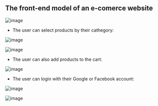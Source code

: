 ## The front-end model of an e-comerce website

![image](https://user-images.githubusercontent.com/91996303/233831512-3eae460c-4c39-44ee-a7de-7cf9c4ad0ec9.png)

- The user can select products by their cathegory:

![image](https://user-images.githubusercontent.com/91996303/233831588-13d740ea-d140-4935-b8f5-ac046ea036d8.png)

![image](https://user-images.githubusercontent.com/91996303/233831610-7f29f132-6985-4e87-8f69-0544c17ca33f.png)


- The user can also add products to the cart:

![image](https://user-images.githubusercontent.com/91996303/233831785-abe56a46-f76f-4cd5-90e9-b6ddebda3aaf.png)


- The user can login with their Google or Facebook account:

![image](https://user-images.githubusercontent.com/91996303/233831837-a793e030-3a21-4e7e-8b06-1fbc1b92a114.png)

![image](https://user-images.githubusercontent.com/91996303/233831853-fe4cf7b3-8636-46a8-b6d2-b6ae44d97eed.png)
